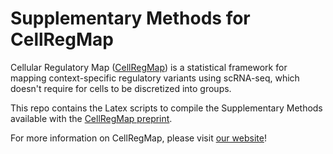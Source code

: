# Supplementary Methods for CellRegMap

Cellular Regulatory Map ([CellRegMap](https://github.com/limix/CellRegMap)) is a statistical framework for mapping context-specific regulatory variants using scRNA-seq, which doesn't require for cells to be discretized into groups.

This repo contains the Latex scripts to compile the Supplementary Methods available with the [CellRegMap preprint](https://www.biorxiv.org/content/10.1101/2021.09.01.458524v1).

For more information on CellRegMap, please visit [our website](https://limix.github.io/CellRegMap/)!
